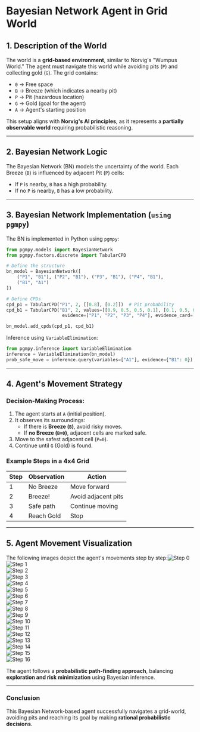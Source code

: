 # **Bayesian Network Agent in Grid World**

## **1. Description of the World**
The world is a **grid-based environment**, similar to Norvig's "Wumpus World." The agent must navigate this world while avoiding pits (`P`) and collecting gold (`G`). The grid contains:
- `0` → Free space
- `B` → Breeze (which indicates a nearby pit)
- `P` → Pit (hazardous location)
- `G` → Gold (goal for the agent)
- `A` → Agent's starting position

This setup aligns with **Norvig's AI principles**, as it represents a **partially observable world** requiring probabilistic reasoning.

---
## **2. Bayesian Network Logic**
The Bayesian Network (BN) models the uncertainty of the world. Each Breeze (`B`) is influenced by adjacent Pit (`P`) cells:

- If `P` is nearby, `B` has a high probability.
- If no `P` is nearby, `B` has a low probability.

---
## **3. Bayesian Network Implementation (`using pgmpy`)**
The BN is implemented in Python using `pgmpy`:

```python
from pgmpy.models import BayesianNetwork
from pgmpy.factors.discrete import TabularCPD

# Define the structure
bn_model = BayesianNetwork([
    ("P1", "B1"), ("P2", "B1"), ("P3", "B1"), ("P4", "B1"),
    ("B1", "A1")
])

# Define CPDs
cpd_p1 = TabularCPD("P1", 2, [[0.8], [0.2]])  # Pit probability
cpd_b1 = TabularCPD("B1", 2, values=[[0.9, 0.5, 0.5, 0.1], [0.1, 0.5, 0.5, 0.9]],
                     evidence=["P1", "P2", "P3", "P4"], evidence_card=[2,2,2,2])

bn_model.add_cpds(cpd_p1, cpd_b1)
```

Inference using `VariableElimination`:

```python
from pgmpy.inference import VariableElimination
inference = VariableElimination(bn_model)
prob_safe_move = inference.query(variables=["A1"], evidence={"B1": 0})
```

---
## **4. Agent's Movement Strategy**

### **Decision-Making Process:**
1. The agent starts at `A` (initial position).
2. It observes its surroundings:
   - If there is **Breeze (`B`)**, avoid risky moves.
   - If **no Breeze (`B=0`)**, adjacent cells are marked safe.
3. Move to the safest adjacent cell (`P=0`).
4. Continue until `G` (Gold) is found.

### **Example Steps in a 4x4 Grid**

| Step | Observation | Action |
|------|------------|--------|
| 1    | No Breeze  | Move forward |
| 2    | Breeze!    | Avoid adjacent pits |
| 3    | Safe path  | Continue moving |
| 4    | Reach Gold | Stop |

---
## **5. Agent Movement Visualization**

The following images depict the agent's movements step by step:![Step 0](images/risk_map_step_0.png)  
![Step 1](images/risk_map_step_1.png)  
![Step 2](images/risk_map_step_2.png)  
![Step 3](images/risk_map_step_3.png)  
![Step 4](images/risk_map_step_4.png)  
![Step 5](images/risk_map_step_5.png)  
![Step 6](images/risk_map_step_6.png)  
![Step 7](images/risk_map_step_7.png)  
![Step 8](images/risk_map_step_8.png)  
![Step 9](images/risk_map_step_9.png)  
![Step 10](images/risk_map_step_10.png)  
![Step 11](images/risk_map_step_11.png)  
![Step 12](images/risk_map_step_12.png)  
![Step 13](images/risk_map_step_13.png)  
![Step 14](images/risk_map_step_14.png)  
![Step 15](images/risk_map_step_15.png)  
![Step 16](images/risk_map_step_16.png)  


The agent follows a **probabilistic path-finding approach**, balancing **exploration and risk minimization** using Bayesian inference.

---
### **Conclusion**
This Bayesian Network-based agent successfully navigates a grid-world, avoiding pits and reaching its goal by making **rational probabilistic decisions**.

